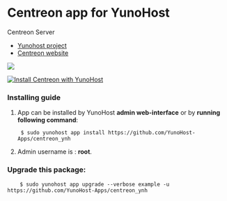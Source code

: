 # Centreon app for YunoHost
Centreon Server

- [Yunohost project](https://yunohost.org)
- [Centreon website](https://www.centreon.com/)

![](https://static.centreon.com/wp-content/uploads/2017/02/logo-centreon.png)


[![Install Centreon with YunoHost](https://install-app.yunohost.org/install-with-yunohost.png)](https://install-app.yunohost.org/?app=centreon)

### Installing guide

 1. App can be installed by YunoHost **admin web-interface** or by **running following command**:

         $ sudo yunohost app install https://github.com/YunoHost-Apps/centreon_ynh
 1. Admin username is : **root**.

 
### Upgrade this package:

        $ sudo yunohost app upgrade --verbose example -u https://github.com/YunoHost-Apps/centreon_ynh

